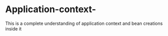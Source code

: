 # Application-context-
This is a complete understanding of application context and bean creations inside it 
